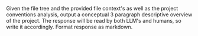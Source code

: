 Given the file tree and the provided file context's as well as the project conventions analysis, output a conceptual 3 
paragraph descriptive overview of the project. The response will be read by both LLM's and humans, so write it accordingly. Format 
response as markdown.